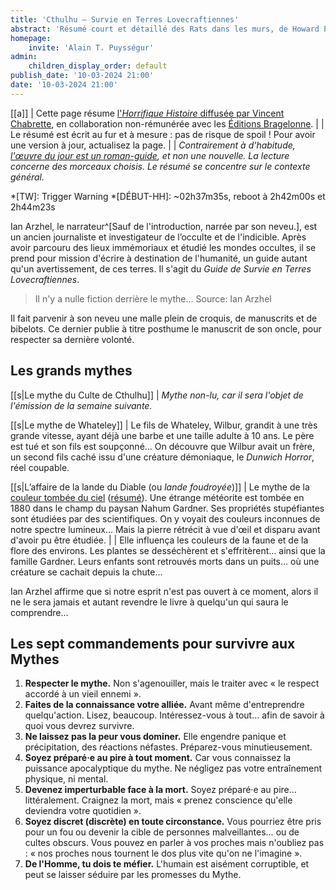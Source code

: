 ```yaml
---
title: 'Cthulhu – Survie en Terres Lovecraftiennes'
abstract: 'Résumé court et détaillé des Rats dans les murs, de Howard Phillips Lovecraft, en collaboration non-commerciale avec Bragelonne !'
homepage:
    invite: 'Alain T. Puysségur'
admin:
    children_display_order: default
publish_date: '10-03-2024 21:00'
date: '10-03-2024 21:00'
---
```


[[a]]
| Cette page résume [l'_Horrifique Histoire_ diffusée par Vincent Chabrette](https://www.twitch.tv/vchabrette), en collaboration non-rémunérée avec les [Éditions Bragelonne](https://www.bragelonne.fr).
|
| Le résumé est écrit au fur et à mesure : pas de risque de spoil ! Pour avoir une version à jour, actualisez la page.
|
| _Contrairement à d'habitude, [l'œuvre du jour est un roman-guide](https://www.bragelonne.fr/catalogue/9791028107468-cthulhu-survie-en-terres-lovecraftiennes/), et non une nouvelle. La lecture concerne des morceaux choisis. Le résumé se concentre sur le contexte général._

*[TW]: Trigger Warning
*[DÉBUT-HH]: ~02h37m35s, reboot à 2h42m00s et 2h44m23s

Ian Arzhel, le narrateur^[Sauf de l'introduction, narrée par son neveu.], est un ancien journaliste et investigateur de l’occulte et de l'indicible. Après avoir parcouru des lieux immémoriaux et étudié les mondes occultes, il se prend pour mission d'écrire à destination de l'humanité, un guide autant qu'un avertissement, de ces terres. Il s'agit du _Guide de Survie en Terres Lovecraftiennes_.

> Il n'y a nulle fiction derrière le mythe…
> Source: Ian Arzhel

Il fait parvenir à son neveu une malle plein de croquis, de manuscrits et de bibelots. Ce dernier publie à titre posthume le manuscrit de son oncle, pour respecter sa dernière volonté.

## Les grands mythes

[[s|Le mythe du Culte de Cthulhu]]
| _Mythe non-lu, car il sera l'objet de l'émission de la semaine suivante._


[[s|Le mythe de Whateley]]
| Le fils de Whateley, Wilbur, grandit à une très grande vitesse, ayant déjà une barbe et une taille adulte à 10 ans. Le père est tué et son fils est soupçonné… On découvre que Wilbur avait un frère, un second fils caché issu d'une créature démoniaque, le _Dunwich Horror_, réel coupable.

[[s|L’affaire de la lande du Diable (ou _lande foudroyée_)]]
| Le mythe de la [couleur tombée du ciel](https://www.twitch.tv/videos/2023114923?collection=q-f5A1ZxchYVQg) ([résumé](https://amaury.carrade.eu/horrifiques-histoires/la-couleur-tombee-du-ciel)). Une étrange météorite est tombée en 1880 dans le champ du paysan Nahum Gardner. Ses propriétés stupéfiantes sont étudiées par des scientifiques. On y voyait des couleurs inconnues de notre spectre lumineux… Mais la pierre rétrécit à vue d'œil et disparu avant d'avoir pu être étudiée.
|
| Elle influença les couleurs de la faune et de la flore des environs. Les plantes se desséchèrent et s'effritèrent… ainsi que la famille Gardner. Leurs enfants sont retrouvés morts dans un puits… où une créature se cachait depuis la chute…

Ian Arzhel affirme que si notre esprit n'est pas ouvert à ce moment, alors il ne le sera jamais et autant revendre le livre à quelqu'un qui saura le comprendre…

## Les sept commandements pour survivre aux Mythes

1. **Respecter le mythe.** Non s'agenouiller, mais le traiter avec « le respect accordé à un vieil ennemi ».
2. **Faites de la connaissance votre alliée.** Avant même d'entreprendre quelqu'action. Lisez, beaucoup. Intéressez-vous à tout… afin de savoir à quoi vous devrez survivre.
3. **Ne laissez pas la peur vous dominer.** Elle engendre panique et précipitation, des réactions néfastes. Préparez-vous minutieusement.
4. **Soyez préparé·e au pire à tout moment.** Car vous connaissez la puissance apocalyptique du mythe. Ne négligez pas votre entraînement physique, ni mental.
5. **Devenez imperturbable face à la mort.** Soyez préparé·e au pire… littéralement. Craignez la mort, mais « prenez conscience qu'elle deviendra votre quotidien ».
6. **Soyez discret (discrète) en toute circonstance.** Vous pourriez être pris pour un fou ou devenir la cible de personnes malveillantes… ou de cultes obscurs. Vous pouvez en parler à vos proches mais n'oubliez pas : « nos proches nous tournent le dos plus vite qu'on ne l'imagine ».
7. **De l'Homme, tu dois te méfier.** L'humain est aisément corruptible, et peut se laisser séduire par les promesses du Mythe.